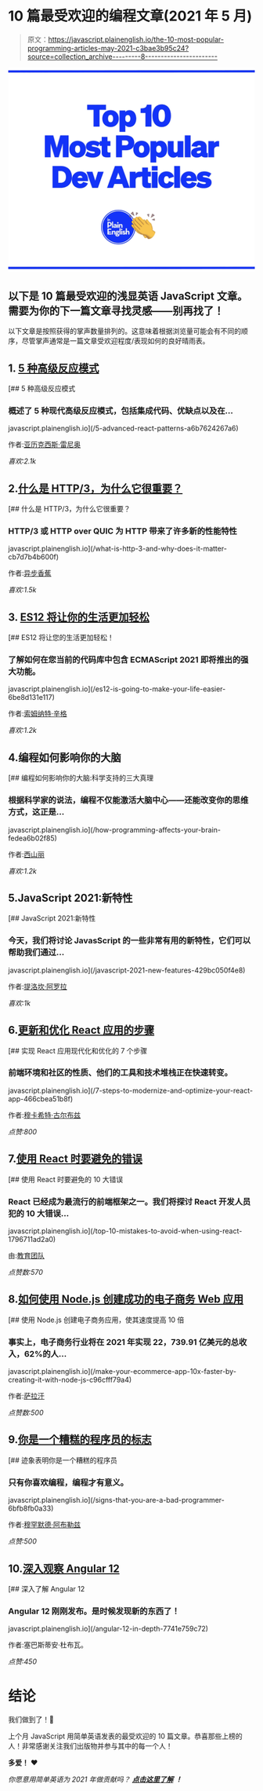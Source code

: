 # 10 篇最受欢迎的编程文章(2021 年 5 月)

> 原文：<https://javascript.plainenglish.io/the-10-most-popular-programming-articles-may-2021-c3bae3b95c24?source=collection_archive---------8----------------------->

![](img/19fc9fa9781045090ac9ae190b314831.png)

## 以下是 10 篇最受欢迎的浅显英语 JavaScript 文章。需要为你的下一篇文章寻找灵感——别再找了！

以下文章是按照获得的掌声数量排列的。这意味着根据浏览量可能会有不同的顺序，尽管掌声通常是一篇文章受欢迎程度/表现如何的良好晴雨表。

## 1. [5 种高级反应模式](/5-advanced-react-patterns-a6b7624267a6)

[](/5-advanced-react-patterns-a6b7624267a6) [## 5 种高级反应模式

### 概述了 5 种现代高级反应模式，包括集成代码、优缺点以及在…

javascript.plainenglish.io](/5-advanced-react-patterns-a6b7624267a6) 

作者:[亚历克西斯·雷尼奥](https://medium.com/u/1d0cdd5de3ae?source=post_page-----c3bae3b95c24--------------------------------)

*喜欢:2.1k*

## 2.[什么是 HTTP/3，为什么它很重要？](/what-is-http-3-and-why-does-it-matter-cb7d7b4b600f)

[](/what-is-http-3-and-why-does-it-matter-cb7d7b4b600f) [## 什么是 HTTP/3，为什么它很重要？

### HTTP/3 或 HTTP over QUIC 为 HTTP 带来了许多新的性能特性

javascript.plainenglish.io](/what-is-http-3-and-why-does-it-matter-cb7d7b4b600f) 

作者:[异步香蕉](https://medium.com/u/d36946c1b0c?source=post_page-----c3bae3b95c24--------------------------------)

*喜欢:1.5k*

## 3. [ES12 将让你的生活更加轻松](/es12-is-going-to-make-your-life-easier-6be8d131e117)

[](/es12-is-going-to-make-your-life-easier-6be8d131e117) [## ES12 将让您的生活更加轻松！

### 了解如何在您当前的代码库中包含 ECMAScript 2021 即将推出的强大功能。

javascript.plainenglish.io](/es12-is-going-to-make-your-life-easier-6be8d131e117) 

作者:[索姆纳特·辛格](https://medium.com/u/5f89c6b4cf09?source=post_page-----c3bae3b95c24--------------------------------)

*喜欢:1.2k*

## 4.编程如何影响你的大脑

[](/how-programming-affects-your-brain-fedea6b02f85) [## 编程如何影响你的大脑:科学支持的三大真理

### 根据科学家的说法，编程不仅能激活大脑中心——还能改变你的思维方式，这正是…

javascript.plainenglish.io](/how-programming-affects-your-brain-fedea6b02f85) 

作者:[西山丽](https://medium.com/u/10971e9b89aa?source=post_page-----c3bae3b95c24--------------------------------)

*喜欢:1.2k*

## 5.JavaScript 2021:新特性

[](/javascript-2021-new-features-429bc050f4e8) [## JavaScript 2021:新特性

### 今天，我们将讨论 JavasScript 的一些非常有用的新特性，它们可以帮助我们通过…

javascript.plainenglish.io](/javascript-2021-new-features-429bc050f4e8) 

作者:[提洛坎·阿罗拉](https://medium.com/u/ddf8e361e057?source=post_page-----c3bae3b95c24--------------------------------)

*喜欢:1k*

## 6.[更新和优化 React 应用的步骤](/7-steps-to-modernize-and-optimize-your-react-app-466cbea51b8f)

[](/7-steps-to-modernize-and-optimize-your-react-app-466cbea51b8f) [## 实现 React 应用现代化和优化的 7 个步骤

### 前端环境和社区的性质、他们的工具和技术堆栈正在快速转变。

javascript.plainenglish.io](/7-steps-to-modernize-and-optimize-your-react-app-466cbea51b8f) 

作者:[穆卡希特·古尔布兹](https://medium.com/u/f00817a35e8a?source=post_page-----c3bae3b95c24--------------------------------)

*点赞:800*

## 7.[使用 React 时要避免的错误](/top-10-mistakes-to-avoid-when-using-react-1796711ad2a0)

[](/top-10-mistakes-to-avoid-when-using-react-1796711ad2a0) [## 使用 React 时要避免的 10 大错误

### React 已经成为最流行的前端框架之一。我们将探讨 React 开发人员犯的 10 大错误…

javascript.plainenglish.io](/top-10-mistakes-to-avoid-when-using-react-1796711ad2a0) 

由:[教育团队](https://medium.com/u/163aa84775f6?source=post_page-----c3bae3b95c24--------------------------------)

*点赞数:570*

## 8.[如何使用 Node.js 创建成功的电子商务 Web 应用](/make-your-ecommerce-app-10x-faster-by-creating-it-with-node-js-c96cfff79a4?postPublishedType=repub)

[](/make-your-ecommerce-app-10x-faster-by-creating-it-with-node-js-c96cfff79a4) [## 使用 Node.js 创建电子商务应用，使其速度提高 10 倍

### 事实上，电子商务行业将在 2021 年实现 22，739.91 亿美元的总收入，62%的人…

javascript.plainenglish.io](/make-your-ecommerce-app-10x-faster-by-creating-it-with-node-js-c96cfff79a4) 

作者:[萨拉汗](https://medium.com/u/a92c054f548d?source=post_page-----c3bae3b95c24--------------------------------)

*点赞数:500*

## 9.[你是一个糟糕的程序员的标志](/signs-that-you-are-a-bad-programmer-6bfb8fb0a33)

[](/signs-that-you-are-a-bad-programmer-6bfb8fb0a33) [## 迹象表明你是一个糟糕的程序员

### 只有你喜欢编程，编程才有意义。

javascript.plainenglish.io](/signs-that-you-are-a-bad-programmer-6bfb8fb0a33) 

作者:[穆罕默德·阿布勒兹](https://medium.com/u/1d31613d4531?source=post_page-----c3bae3b95c24--------------------------------)

*点赞:500*

## 10.[深入观察 Angular 12](/angular-12-in-depth-7741e759c72)

[](/angular-12-in-depth-7741e759c72) [## 深入了解 Angular 12

### Angular 12 刚刚发布。是时候发现新的东西了！

javascript.plainenglish.io](/angular-12-in-depth-7741e759c72) 

作者:塞巴斯蒂安·杜布瓦。

*点赞:450*

# 结论

我们做到了！🎉

上个月 JavaScript 用简单英语发表的最受欢迎的 10 篇文章。恭喜那些上榜的人！非常感谢关注我们出版物并参与其中的每一个人！

**多爱！** ❤️

*你愿意用简单英语为 2021 年做贡献吗？* [***点击这里了解***](https://medium.com/javascript-in-plain-english/https-medium-com-javascript-in-plain-english-join-our-team-b0854ead7d14) ***！***